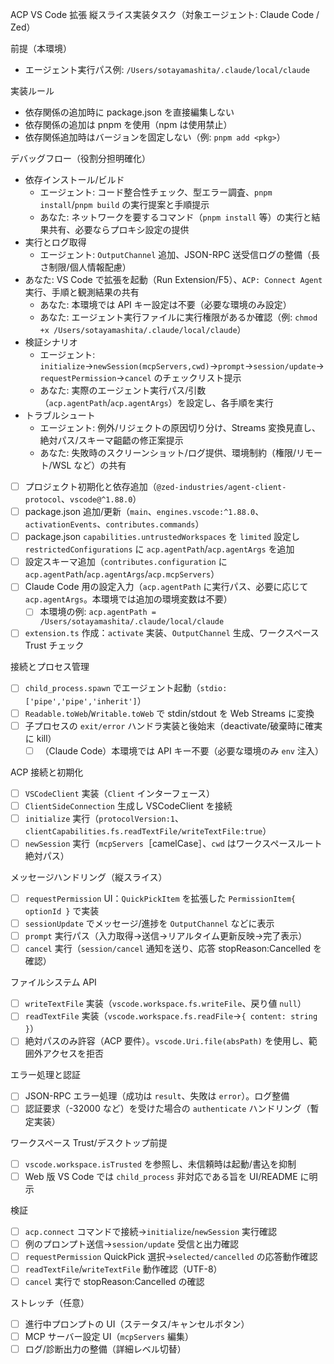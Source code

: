 ACP VS Code 拡張 縦スライス実装タスク（対象エージェント: Claude Code / Zed）

前提（本環境）
- エージェント実行パス例: `/Users/sotayamashita/.claude/local/claude`

実装ルール
- 依存関係の追加時に package.json を直接編集しない
- 依存関係の追加は pnpm を使用（npm は使用禁止）
- 依存関係追加時はバージョンを固定しない（例: `pnpm add <pkg>`）

デバッグフロー（役割分担明確化）
- 依存インストール/ビルド
  - エージェント: コード整合性チェック、型エラー調査、`pnpm install`/`pnpm build` の実行提案と手順提示
  - あなた: ネットワークを要するコマンド（`pnpm install` 等）の実行と結果共有、必要ならプロキシ設定の提供
- 実行とログ取得
  - エージェント: `OutputChannel` 追加、JSON-RPC 送受信ログの整備（長さ制限/個人情報配慮）
- あなた: VS Code で拡張を起動（Run Extension/F5）、`ACP: Connect Agent` 実行、手順と観測結果の共有
  - あなた: 本環境では API キー設定は不要（必要な環境のみ設定）
  - あなた: エージェント実行ファイルに実行権限があるか確認（例: `chmod +x /Users/sotayamashita/.claude/local/claude`）
- 検証シナリオ
  - エージェント: `initialize`→`newSession(mcpServers,cwd)`→`prompt`→`session/update`→`requestPermission`→`cancel` のチェックリスト提示
  - あなた: 実際のエージェント実行パス/引数（`acp.agentPath`/`acp.agentArgs`）を設定し、各手順を実行
- トラブルシュート
  - エージェント: 例外/リジェクトの原因切り分け、Streams 変換見直し、絶対パス/スキーマ齟齬の修正案提示
  - あなた: 失敗時のスクリーンショット/ログ提供、環境制約（権限/リモート/WSL など）の共有

- [ ] プロジェクト初期化と依存追加（`@zed-industries/agent-client-protocol`、`vscode@^1.88.0`）
- [ ] package.json 追加/更新（`main`、`engines.vscode:^1.88.0`、`activationEvents`、`contributes.commands`）
- [ ] package.json `capabilities.untrustedWorkspaces` を `limited` 設定し `restrictedConfigurations` に `acp.agentPath`/`acp.agentArgs` を追加
- [ ] 設定スキーマ追加（`contributes.configuration` に `acp.agentPath`/`acp.agentArgs`/`acp.mcpServers`）
- [ ] Claude Code 用の設定入力（`acp.agentPath` に実行パス、必要に応じて `acp.agentArgs`。本環境では追加の環境変数は不要）
  - [ ] 本環境の例: `acp.agentPath = /Users/sotayamashita/.claude/local/claude`
- [ ] `extension.ts` 作成：`activate` 実装、`OutputChannel` 生成、ワークスペース Trust チェック

接続とプロセス管理
- [ ] `child_process.spawn` でエージェント起動（`stdio: ['pipe','pipe','inherit']`）
- [ ] `Readable.toWeb`/`Writable.toWeb` で stdin/stdout を Web Streams に変換
- [ ] 子プロセスの `exit/error` ハンドラ実装と後始末（deactivate/破棄時に確実に kill）
  - [ ] （Claude Code）本環境では API キー不要（必要な環境のみ `env` 注入）

ACP 接続と初期化
- [ ] `VSCodeClient` 実装（`Client` インターフェース）
- [ ] `ClientSideConnection` 生成し VSCodeClient を接続
- [ ] `initialize` 実行（`protocolVersion:1`、`clientCapabilities.fs.readTextFile/writeTextFile:true`）
- [ ] `newSession` 実行（`mcpServers`［camelCase］、`cwd` はワークスペースルート絶対パス）

メッセージハンドリング（縦スライス）
- [ ] `requestPermission` UI：`QuickPickItem` を拡張した `PermissionItem{ optionId }` で実装
- [ ] `sessionUpdate` でメッセージ/進捗を `OutputChannel` などに表示
- [ ] `prompt` 実行パス（入力取得→送信→リアルタイム更新反映→完了表示）
- [ ] `cancel` 実行（`session/cancel` 通知を送り、応答 stopReason:Cancelled を確認）

ファイルシステム API
- [ ] `writeTextFile` 実装（`vscode.workspace.fs.writeFile`、戻り値 `null`）
- [ ] `readTextFile` 実装（`vscode.workspace.fs.readFile`→`{ content: string }`）
- [ ] 絶対パスのみ許容（ACP 要件）。`vscode.Uri.file(absPath)` を使用し、範囲外アクセスを拒否

エラー処理と認証
- [ ] JSON-RPC エラー処理（成功は `result`、失敗は `error`）。ログ整備
- [ ] 認証要求（-32000 など）を受けた場合の `authenticate` ハンドリング（暫定実装）

ワークスペース Trust/デスクトップ前提
- [ ] `vscode.workspace.isTrusted` を参照し、未信頼時は起動/書込を抑制
- [ ] Web 版 VS Code では `child_process` 非対応である旨を UI/README に明示

検証
- [ ] `acp.connect` コマンドで接続→`initialize`/`newSession` 実行確認
- [ ] 例のプロンプト送信→`session/update` 受信と出力確認
- [ ] `requestPermission` QuickPick 選択→`selected/cancelled` の応答動作確認
- [ ] `readTextFile`/`writeTextFile` 動作確認（UTF-8）
- [ ] `cancel` 実行で stopReason:Cancelled の確認

ストレッチ（任意）
- [ ] 進行中プロンプトの UI（ステータス/キャンセルボタン）
- [ ] MCP サーバー設定 UI（`mcpServers` 編集）
- [ ] ログ/診断出力の整備（詳細レベル切替）
